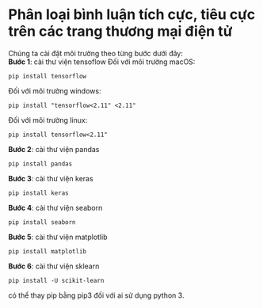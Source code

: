 # Phân loại bình luận tích cực, tiêu cực trên các trang thương mại điện tử

Chúng ta cài đặt môi trường theo từng bước dưới đây:<br/>
**Bước 1**: cài thư viện tensoflow
Đối với môi trường macOS:
<pre><code>pip install tensorflow</code></pre>
Đối với môi trường windows:
<pre><code>pip install "tensorflow<2.11" <2.11"</code></pre>
Đối với môi trường linux:
<pre><code>pip install tensorflow<2.11"</code></pre>
**Bước 2**: cài thư viện pandas
<pre><code>pip install pandas</code></pre>
**Bước 3**: cài thư viện keras
<pre><code>pip install keras</code></pre>
**Bước 4**: cài thư viện seaborn
<pre><code>pip install seaborn</code></pre>
**Bước 5**: cài thư viện matplotlib
<pre><code>pip install matplotlib</code></pre>
**Bước 6**: cài thư viện sklearn
<pre><code>pip install -U scikit-learn</code></pre>
có thể thay pip bằng pip3 đối với ai sử dụng python 3.

